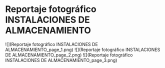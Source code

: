 # Reportaje fotográfico INSTALACIONES DE ALMACENAMIENTO
![](Reportaje fotográfico INSTALACIONES DE ALMACENAMIENTO_page_1.png)
![](Reportaje fotográfico INSTALACIONES DE ALMACENAMIENTO_page_2.png)
![](Reportaje fotográfico INSTALACIONES DE ALMACENAMIENTO_page_3.png)

